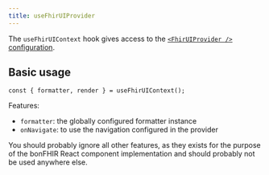 ```yaml
---
title: useFhirUIProvider
---
```


The `useFhirUIContext` hook gives access to the [`<FhirUIProvider />` configuration](/packages/react/get-started#configure-the-fhiruiprovider-).

## Basic usage

```tsx
const { formatter, render } = useFhirUIContext();
```

Features:

- `formatter`: the globally configured formatter instance
- `onNavigate`: to use the navigation configured in the provider

You should probably ignore all other features, as they exists for the purpose of the bonFHIR React component implementation
and should probably not be used anywhere else.
